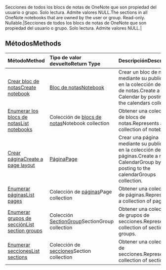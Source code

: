 <span data-ttu-id="42158-p108">Secciones de todos los blocs de notas de OneNote que son propiedad del usuario o grupo.  Solo lectura. Admite valores NULL.</span><span class="sxs-lookup"><span data-stu-id="42158-p108">The sections in all OneNote notebooks that are owned by the user or group.  Read-only. Nullable.</span></span>|Secciones de todos los blocs de notas de OneNote que son propiedad del usuario o grupo.  Solo lectura. Admite valores NULL.|


## <span data-ttu-id="42158-170">Métodos</span><span class="sxs-lookup"><span data-stu-id="42158-170">Methods</span></span>
<a id="methods" class="xliff"></a>

| <span data-ttu-id="42158-171">Método</span><span class="sxs-lookup"><span data-stu-id="42158-171">Method</span></span>           | <span data-ttu-id="42158-172">Tipo de valor devuelto</span><span class="sxs-lookup"><span data-stu-id="42158-172">Return Type</span></span>    |<span data-ttu-id="42158-173">Descripción</span><span class="sxs-lookup"><span data-stu-id="42158-173">Description</span></span>|
|:---------------|:--------|:----------|
|[<span data-ttu-id="42158-174">Crear bloc de notas</span><span class="sxs-lookup"><span data-stu-id="42158-174">Create notebook</span></span>](../api/onenote_post_notebooks.md) |[<span data-ttu-id="42158-175">Bloc de notas</span><span class="sxs-lookup"><span data-stu-id="42158-175">Notebook</span></span>](notebook.md)| <span data-ttu-id="42158-176">Crear un bloc de notas mediante su publicación en la colección de blocs de notas.</span><span class="sxs-lookup"><span data-stu-id="42158-176">Create a new Calendar by posting to the calendars collection.</span></span>|
|[<span data-ttu-id="42158-177">Enumerar los blocs de notas</span><span class="sxs-lookup"><span data-stu-id="42158-177">List notebooks</span></span>](../api/onenote_list_notebooks.md) |<span data-ttu-id="42158-178">Colección de [blocs de notas](notebook.md)</span><span class="sxs-lookup"><span data-stu-id="42158-178">Notebook collection</span></span>| <span data-ttu-id="42158-179">Obtener una colección de blocs de notas.</span><span class="sxs-lookup"><span data-stu-id="42158-179">Represents a collection of notebooks.</span></span>|
|[<span data-ttu-id="42158-180">Crear página</span><span class="sxs-lookup"><span data-stu-id="42158-180">Create a page layout</span></span>](../api/onenote_post_pages.md) |[<span data-ttu-id="42158-181">Página</span><span class="sxs-lookup"><span data-stu-id="42158-181">Page</span></span>](page.md)| <span data-ttu-id="42158-182">Crear una página mediante su publicación en la colección de páginas.</span><span class="sxs-lookup"><span data-stu-id="42158-182">Create a new CalendarGroup by posting to the calendarGroups collection.</span></span>|
|[<span data-ttu-id="42158-183">Enumerar páginas</span><span class="sxs-lookup"><span data-stu-id="42158-183">List pages</span></span>](../api/onenote_list_pages.md) |<span data-ttu-id="42158-184">Colección de [páginas](page.md)</span><span class="sxs-lookup"><span data-stu-id="42158-184">Page collection</span></span>| <span data-ttu-id="42158-185">Obtener una colección de páginas.</span><span class="sxs-lookup"><span data-stu-id="42158-185">Represents a collection of pages.</span></span>|
|[<span data-ttu-id="42158-186">Enumerar grupos de sección</span><span class="sxs-lookup"><span data-stu-id="42158-186">List section groups</span></span>](../api/onenote_list_sectiongroups.md) |<span data-ttu-id="42158-187">Colección [SectionGroup](sectiongroup.md)</span><span class="sxs-lookup"><span data-stu-id="42158-187">SectionGroup collection</span></span>| <span data-ttu-id="42158-188">Obtener una colección de grupos de secciones.</span><span class="sxs-lookup"><span data-stu-id="42158-188">Represents a collection of section groups.</span></span>|
|[<span data-ttu-id="42158-189">Enumerar secciones</span><span class="sxs-lookup"><span data-stu-id="42158-189">List sections</span></span>](../api/onenote_list_sections.md) |<span data-ttu-id="42158-190">Colección de [secciones](section.md)</span><span class="sxs-lookup"><span data-stu-id="42158-190">Section collection</span></span>| <span data-ttu-id="42158-191">Obtener una colección de secciones.</span><span class="sxs-lookup"><span data-stu-id="42158-191">Represents a collection of sections.</span></span>|

<!-- uuid: 8fcb5dbc-d5aa-4681-8e31-b001d5168d79
2015-10-25 14:57:30 UTC -->
<!-- {
  "type": "#page.annotation",
  "description": "onenote resource",
  "keywords": "",
  "section": "documentation",
  "tocPath": ""
}-->
